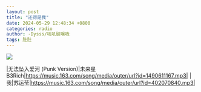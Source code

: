 ```yaml
---
layout: post
title: "还得是我"
date: 2024-05-29 12:48:34 +0800
categories: radio
author: -Dysss/吼吼破喉咙
tags: 肚肚
---
```

![]({{site.baseurl}}/images/cover_20240529.jpg)

|无法坠入爱河 (Punk Version)|未来星B3Rich|https://music.163.com/song/media/outer/url?id=1490611167.mp3|
|我|苏运莹|https://music.163.com/song/media/outer/url?id=402070840.mp3|

